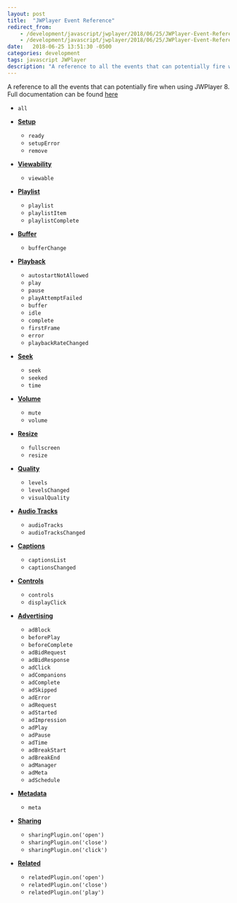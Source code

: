 ```yaml
---
layout: post
title:  "JWPlayer Event Reference"
redirect_from:
    - /development/javascript/jwplayer/2018/06/25/JWPlayer-Event-Reference/
    - /development/javascript/jwplayer/2018/06/25/JWPlayer-Event-Reference.html
date:   2018-06-25 13:51:30 -0500
categories: development
tags: javascript JWPlayer
description: "A reference to all the events that can potentially fire when using JWPlayer 8."
---
```


A reference to all the events that can potentially fire when using JWPlayer 8.  
Full documentation can be found [here](https://developer.jwplayer.com/jw-player/docs/javascript-api-reference/)


- `all`

- **[Setup](https://developer.jwplayer.com/jw-player/docs/javascript-api-reference/#jwplayeronready)**
    + `ready`
    + `setupError`
    + `remove`
 
- **[Viewability](https://developer.jwplayer.com/jw-player/docs/javascript-api-reference/#jwplayeronviewable)**
    + `viewable`

- **[Playlist](https://developer.jwplayer.com/jw-player/docs/javascript-api-reference/#jwplayeronplaylist)**
    + `playlist`
    + `playlistItem`
    + `playlistComplete`

- **[Buffer](https://developer.jwplayer.com/jw-player/docs/javascript-api-reference/#jwplayeronbufferchange)**
    + `bufferChange`

- **[Playback](https://developer.jwplayer.com/jw-player/docs/javascript-api-reference/#jwplayeronautostartnotallowed)**
    + `autostartNotAllowed`
    + `play`
    + `pause`
    + `playAttemptFailed`
    + `buffer`
    + `idle`
    + `complete`
    + `firstFrame`
    + `error`
    + `playbackRateChanged`

- **[Seek](https://developer.jwplayer.com/jw-player/docs/javascript-api-reference/#jwplayeronseek)**
    + `seek`
    + `seeked`
    + `time`

- **[Volume](https://developer.jwplayer.com/jw-player/docs/javascript-api-reference/#jwplayeronmute)**
    + `mute`
    + `volume`

- **[Resize](https://developer.jwplayer.com/jw-player/docs/javascript-api-reference/#jwplayeronfullscreen)**
    + `fullscreen`
    + `resize` 

- **[Quality](https://developer.jwplayer.com/jw-player/docs/javascript-api-reference/#jwplayeronlevels)**
    + `levels`
    + `levelsChanged`
    + `visualQuality`

- **[Audio Tracks](https://developer.jwplayer.com/jw-player/docs/javascript-api-reference/#jwplayeronaudiotracks)**
    + `audioTracks` 
    + `audioTracksChanged`

- **[Captions](https://developer.jwplayer.com/jw-player/docs/javascript-api-reference/#jwplayeroncaptionslist)**
    + `captionsList`
    + `captionsChanged`

- **[Controls](https://developer.jwplayer.com/jw-player/docs/javascript-api-reference/#jwplayeroncontrols)**
    + `controls`
    + `displayClick`

- **[Advertising](https://developer.jwplayer.com/jw-player/docs/javascript-api-reference/#jwplayeronadblock)**
    + `adBlock`
    + `beforePlay`
    + `beforeComplete`
    + `adBidRequest`
    + `adBidResponse`
    + `adClick`
    + `adCompanions`
    + `adComplete`
    + `adSkipped`
    + `adError`
    + `adRequest`
    + `adStarted`
    + `adImpression`
    + `adPlay`
    + `adPause`
    + `adTime`
    + `adBreakStart`
    + `adBreakEnd`
    + `adManager`
    + `adMeta`
    + `adSchedule`

- **[Metadata](https://developer.jwplayer.com/jw-player/docs/javascript-api-reference/#metadata)**
    + `meta`

- **[Sharing](https://developer.jwplayer.com/jw-player/docs/javascript-api-reference/#sharingpluginonopen)**
    + `sharingPlugin.on('open')`
    + `sharingPlugin.on('close')`
    + `sharingPlugin.on('click')`

- **[Related](https://developer.jwplayer.com/jw-player/docs/javascript-api-reference/#relatedpluginonopen)**
    + `relatedPlugin.on('open')`
    + `relatedPlugin.on('close')`
    + `relatedPlugin.on('play')`




